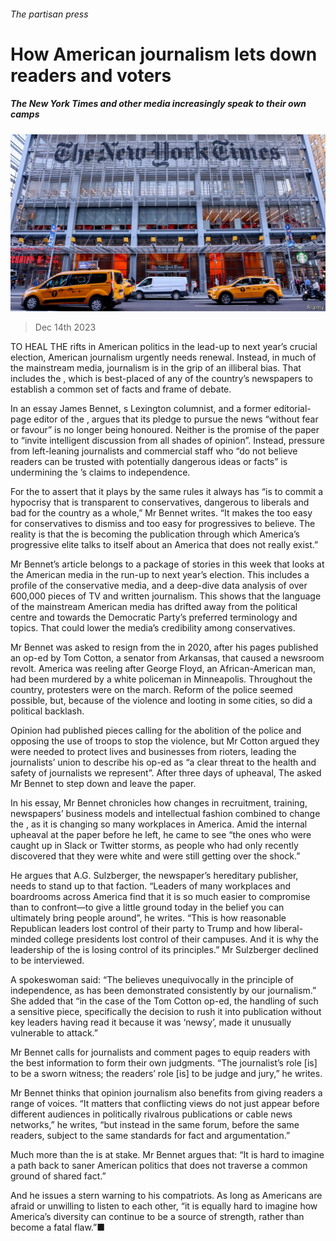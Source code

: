 ###### The partisan press

# How American journalism lets down readers and voters 

##### The New York Times and other media increasingly speak to their own camps 

![image](images/20231216_USP505.jpg) 

> Dec 14th 2023 

TO HEAL THE rifts in American politics in the lead-up to next year’s crucial election, American journalism urgently needs renewal. Instead, in much of the mainstream media, journalism is in the grip of an illiberal bias. That includes the , which is best-placed of any of the country’s newspapers to establish a common set of facts and frame of debate.

In an essay James Bennet, s Lexington columnist, and a former editorial-page editor of the , argues that its pledge to pursue the news “without fear or favour” is no longer being honoured. Neither is the promise of the paper to “invite intelligent discussion from all shades of opinion”. Instead, pressure from left-leaning journalists and commercial staff who “do not believe readers can be trusted with potentially dangerous ideas or facts” is undermining the ’s claims to independence.


For the to assert that it plays by the same rules it always has “is to commit a hypocrisy that is transparent to conservatives, dangerous to liberals and bad for the country as a whole,” Mr Bennet writes. “It makes the too easy for conservatives to dismiss and too easy for progressives to believe. The reality is that the is becoming the publication through which America’s progressive elite talks to itself about an America that does not really exist.”

Mr Bennet’s article belongs to a package of stories in this week that looks at the American media in the run-up to next year’s election. This includes a profile of the conservative media, and a deep-dive data analysis of over 600,000 pieces of TV and written journalism. This shows that the language of the mainstream American media has drifted away from the political centre and towards the Democratic Party’s preferred terminology and topics. That could lower the media’s credibility among conservatives.

Mr Bennet was asked to resign from the  in 2020, after his pages published an op-ed by Tom Cotton, a senator from Arkansas, that caused a newsroom revolt. America was reeling after George Floyd, an African-American man, had been murdered by a white policeman in Minneapolis. Throughout the country, protesters were on the march. Reform of the police seemed possible, but, because of the violence and looting in some cities, so did a political backlash.

Opinion had published pieces calling for the abolition of the police and opposing the use of troops to stop the violence, but Mr Cotton argued they were needed to protect lives and businesses from rioters, leading the journalists’ union to describe his op-ed as “a clear threat to the health and safety of journalists we represent”. After three days of upheaval, The asked Mr Bennet to step down and leave the paper. 

In his essay, Mr Bennet chronicles how changes in recruitment, training, newspapers’ business models and intellectual fashion combined to change the , as it is changing so many workplaces in America. Amid the internal upheaval at the paper before he left, he came to see “the ones who were caught up in Slack or Twitter storms, as people who had only recently discovered that they were white and were still getting over the shock.” 

He argues that A.G. Sulzberger, the newspaper’s hereditary publisher, needs to stand up to that faction. “Leaders of many workplaces and boardrooms across America find that it is so much easier to compromise than to confront—to give a little ground today in the belief you can ultimately bring people around”, he writes. “This is how reasonable Republican leaders lost control of their party to Trump and how liberal-minded college presidents lost control of their campuses. And it is why the leadership of the  is losing control of its principles.” Mr Sulzberger declined to be interviewed. 

A spokeswoman said: “The believes unequivocally in the principle of independence, as has been demonstrated consistently by our journalism.” She added that “in the case of the Tom Cotton op-ed, the handling of such a sensitive piece, specifically the decision to rush it into publication without key leaders having read it because it was ‘newsy’, made it unusually vulnerable to attack.” 

Mr Bennet calls for journalists and comment pages to equip readers with the best information to form their own judgments. “The journalist’s role [is] to be a sworn witness; the readers’ role [is] to be judge and jury,” he writes. 

Mr Bennet thinks that opinion journalism also benefits from giving readers a range of voices. “It matters that conflicting views do not just appear before different audiences in politically rivalrous publications or cable news networks,” he writes, “but instead in the same forum, before the same readers, subject to the same standards for fact and argumentation.”

Much more than the  is at stake. Mr Bennet argues that: “It is hard to imagine a path back to saner American politics that does not traverse a common ground of shared fact.”

And he issues a stern warning to his compatriots. As long as Americans are afraid or unwilling to listen to each other, “it is equally hard to imagine how America’s diversity can continue to be a source of strength, rather than become a fatal flaw.”■




